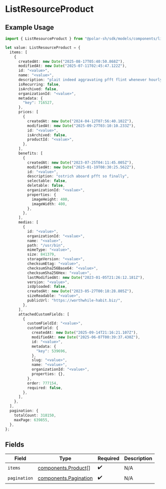 # ListResourceProduct

## Example Usage

```typescript
import { ListResourceProduct } from "@polar-sh/sdk/models/components/listresourceproduct.js";

let value: ListResourceProduct = {
  items: [
    {
      createdAt: new Date("2025-08-17T05:40:50.868Z"),
      modifiedAt: new Date("2025-07-11T02:45:47.122Z"),
      id: "<value>",
      name: "<value>",
      description: "plait indeed aggravating pfft flint whenever hourly",
      isRecurring: false,
      isArchived: false,
      organizationId: "<value>",
      metadata: {
        "key": 716527,
      },
      prices: [
        {
          createdAt: new Date("2024-04-12T07:56:40.102Z"),
          modifiedAt: new Date("2025-09-27T03:10:10.233Z"),
          id: "<value>",
          isArchived: false,
          productId: "<value>",
        },
      ],
      benefits: [
        {
          createdAt: new Date("2023-07-25T04:11:45.005Z"),
          modifiedAt: new Date("2025-01-19T08:30:25.562Z"),
          id: "<value>",
          description: "ostrich aboard pfft so finally",
          selectable: false,
          deletable: false,
          organizationId: "<value>",
          properties: {
            imageHeight: 400,
            imageWidth: 400,
          },
        },
      ],
      medias: [
        {
          id: "<value>",
          organizationId: "<value>",
          name: "<value>",
          path: "/usr/bin",
          mimeType: "<value>",
          size: 841379,
          storageVersion: "<value>",
          checksumEtag: "<value>",
          checksumSha256Base64: "<value>",
          checksumSha256Hex: "<value>",
          lastModifiedAt: new Date("2023-01-05T21:26:12.181Z"),
          version: "<value>",
          isUploaded: false,
          createdAt: new Date("2023-05-27T00:18:28.805Z"),
          sizeReadable: "<value>",
          publicUrl: "https://worthwhile-habit.biz/",
        },
      ],
      attachedCustomFields: [
        {
          customFieldId: "<value>",
          customField: {
            createdAt: new Date("2025-09-14T21:16:21.107Z"),
            modifiedAt: new Date("2025-06-07T00:39:37.430Z"),
            id: "<value>",
            metadata: {
              "key": 539696,
            },
            slug: "<value>",
            name: "<value>",
            organizationId: "<value>",
            properties: {},
          },
          order: 777154,
          required: false,
        },
      ],
    },
  ],
  pagination: {
    totalCount: 318150,
    maxPage: 639855,
  },
};
```

## Fields

| Field                                                          | Type                                                           | Required                                                       | Description                                                    |
| -------------------------------------------------------------- | -------------------------------------------------------------- | -------------------------------------------------------------- | -------------------------------------------------------------- |
| `items`                                                        | [components.Product](../../models/components/product.md)[]     | :heavy_check_mark:                                             | N/A                                                            |
| `pagination`                                                   | [components.Pagination](../../models/components/pagination.md) | :heavy_check_mark:                                             | N/A                                                            |